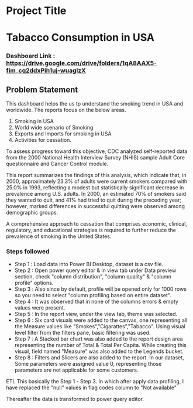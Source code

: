 # Project Title

# Tabacco Consumption in USA

### Dashboard Link : https://drive.google.com/drive/folders/1qA8AAX5-fim_cq2ddxPih1uj-wuaglzX

## Problem Statement

This dashboard helps the us tp understand the smoking trend in USA and worldwide. The reports focus on the below areas.
1. Smoking in USA
2. World wide scenario of Smoking
3. Exports and Imports for smoking in USA
4. Activities for cessation. 

To assess progress toward this objective, CDC analyzed self-reported data from the 2000 National Health Interview Survey (NHIS) sample Adult Core questionnaire and Cancer Control module. 

This report summarizes the findings of this analysis, which indicate that, in 2000, approximately 23.3% of adults were current smokers compared with 25.0% in 1993, reflecting a modest but statistically significant decrease in prevalence among U.S. adults. In 2000, an estimated 70% of smokers said they wanted to quit, and 41% had tried to quit during the preceding year; however, marked differences in successful quitting were observed among demographic groups. 

A comprehensive approach to cessation that comprises economic, clinical, regulatory, and educational strategies is required to further reduce the prevalence of smoking in the United States.

### Steps followed 

- Step 1 : Load data into Power BI Desktop, dataset is a csv file.
- Step 2 : Open power query editor & in view tab under Data preview section, check "column distribution", "column quality" & "column profile" options.
- Step 3 : Also since by default, profile will be opened only for 1000 rows so you need to select "column profiling based on entire dataset".
- Step 4 : It was observed that in none of the columns errors & empty values were present.
- Step 5 : In the report view, under the view tab, theme was selected.
- Step 6 : Six card visuals were added to the canvas, one representing all the Measure values like "Smokes","Cigarattes","Tabacco".
           Using visual level filter from the filters pane, basic filtering was used.
- Step 7 : A Stacked bar chart was also added to the report design area representing the number of Total & Total Per Capita. While creating this visual, field named "Measure" was also added to the Legends bucket. 
- Step 8 : Filters and Slicers are also added to the report. 
In our dataset, Some parameters were assigned value 0, representing those parameters are not applicable for some customers.


ETL 
This basically the Step 1 - Step 3. In which after apply data profiling, I have replaced the "null" values in flag codes column to "Not available"

Thereafter the data is transformed to power query editor. 

